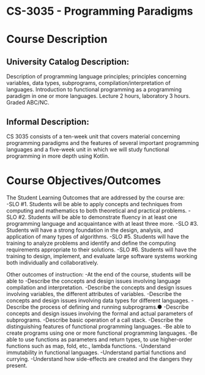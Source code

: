 # CS-3035 - Programming Paradigms

<h1>Course Description</h1>
<h2>University Catalog Description:</h2>
<p>Description of programming language principles; principles concerning variables, data types, subprograms, compilation/interpretation of languages. Introduction to functional programming as a programming paradigm in one or more languages. Lecture 2 hours, laboratory 3 hours.
Graded ABC/NC.</p>
<h2>Informal Description:</h2>
<p>CS 3035 consists of a ten-week unit that covers material concerning programming paradigms and the features of several important programming languages and a five-week unit in which we will study functional programming in more depth using Kotlin.</p>
<h1>Course Objectives/Outcomes</h1>
<p>The Student Learning Outcomes that are addressed by the course are: <br>-SLO #1. Students will be able to apply concepts and techniques from computing and
mathematics to both theoretical and practical problems.
-SLO #2. Students will be able to demonstrate fluency in at least one programming language and acquaintance with at least three more.
-SLO #3. Students will have a strong foundation in the design, analysis, and application of
many types of algorithms.
-SLO #5. Students will have the training to analyze problems and identify and define the
computing requirements appropriate to their solutions.
-SLO #6. Students will have the training to design, implement, and evaluate large software systems working both individually and collaboratively.
  
Other outcomes of instruction: 
-At the end of the course, students will be able to
-Describe the concepts and design issues involving language compilation and interpretation.
-Describe the concepts and design issues involving variables, the different attributes of variables.
-Describe the concepts and design issues involving data types for different languages.
-Describe the process of defining and running subprograms.●
-Describe concepts and design issues involving the formal and actual parameters of
subprograms.
-Describe basic operation of a call stack.
-Describe the distinguishing features of functional programming languages.
-Be able to create programs using one or more functional programming languages.
-Be able to use functions as parameters and return types, to use higher-order functions such as map, fold, etc., lambda functions.
-Understand immutability in functional languages.
-Understand partial functions and currying.
-Understand how side-effects are created and the dangers they present.</p>
